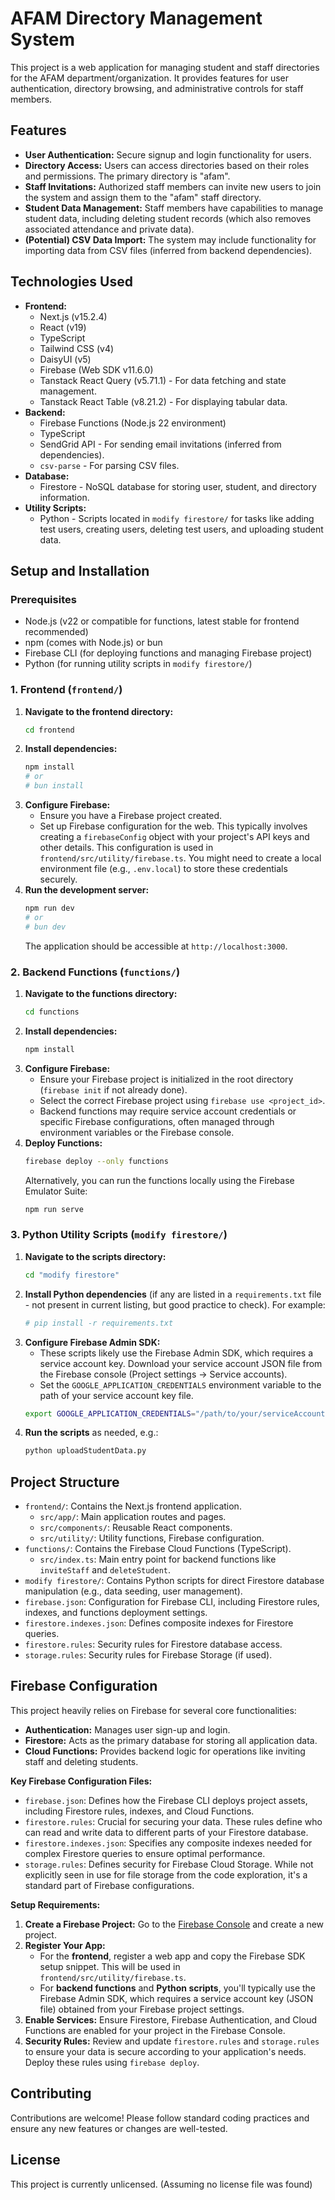 # AFAM Directory Management System

This project is a web application for managing student and staff directories for the AFAM department/organization. It provides features for user authentication, directory browsing, and administrative controls for staff members.

## Features

*   **User Authentication:** Secure signup and login functionality for users.
*   **Directory Access:** Users can access directories based on their roles and permissions. The primary directory is "afam".
*   **Staff Invitations:** Authorized staff members can invite new users to join the system and assign them to the "afam" staff directory.
*   **Student Data Management:** Staff members have capabilities to manage student data, including deleting student records (which also removes associated attendance and private data).
*   **(Potential) CSV Data Import:** The system may include functionality for importing data from CSV files (inferred from backend dependencies).

## Technologies Used

*   **Frontend:**
    *   Next.js (v15.2.4)
    *   React (v19)
    *   TypeScript
    *   Tailwind CSS (v4)
    *   DaisyUI (v5)
    *   Firebase (Web SDK v11.6.0)
    *   Tanstack React Query (v5.71.1) - For data fetching and state management.
    *   Tanstack React Table (v8.21.2) - For displaying tabular data.
*   **Backend:**
    *   Firebase Functions (Node.js 22 environment)
    *   TypeScript
    *   SendGrid API - For sending email invitations (inferred from dependencies).
    *   `csv-parse` - For parsing CSV files.
*   **Database:**
    *   Firestore - NoSQL database for storing user, student, and directory information.
*   **Utility Scripts:**
    *   Python - Scripts located in `modify firestore/` for tasks like adding test users, creating users, deleting test users, and uploading student data.

## Setup and Installation

### Prerequisites

*   Node.js (v22 or compatible for functions, latest stable for frontend recommended)
*   npm (comes with Node.js) or bun
*   Firebase CLI (for deploying functions and managing Firebase project)
*   Python (for running utility scripts in `modify firestore/`)

### 1. Frontend (`frontend/`)

1.  **Navigate to the frontend directory:**
    ```bash
    cd frontend
    ```
2.  **Install dependencies:**
    ```bash
    npm install
    # or
    # bun install
    ```
3.  **Configure Firebase:**
    *   Ensure you have a Firebase project created.
    *   Set up Firebase configuration for the web. This typically involves creating a `firebaseConfig` object with your project's API keys and other details. This configuration is used in `frontend/src/utility/firebase.ts`. You might need to create a local environment file (e.g., `.env.local`) to store these credentials securely.
4.  **Run the development server:**
    ```bash
    npm run dev
    # or
    # bun dev
    ```
    The application should be accessible at `http://localhost:3000`.

### 2. Backend Functions (`functions/`)

1.  **Navigate to the functions directory:**
    ```bash
    cd functions
    ```
2.  **Install dependencies:**
    ```bash
    npm install
    ```
3.  **Configure Firebase:**
    *   Ensure your Firebase project is initialized in the root directory (`firebase init` if not already done).
    *   Select the correct Firebase project using `firebase use <project_id>`.
    *   Backend functions may require service account credentials or specific Firebase configurations, often managed through environment variables or the Firebase console.
4.  **Deploy Functions:**
    ```bash
    firebase deploy --only functions
    ```
    Alternatively, you can run the functions locally using the Firebase Emulator Suite:
    ```bash
    npm run serve
    ```

### 3. Python Utility Scripts (`modify firestore/`)

1.  **Navigate to the scripts directory:**
    ```bash
    cd "modify firestore"
    ```
2.  **Install Python dependencies** (if any are listed in a `requirements.txt` file - not present in current listing, but good practice to check). For example:
    ```bash
    # pip install -r requirements.txt
    ```
3.  **Configure Firebase Admin SDK:**
    *   These scripts likely use the Firebase Admin SDK, which requires a service account key. Download your service account JSON file from the Firebase console (Project settings -> Service accounts).
    *   Set the `GOOGLE_APPLICATION_CREDENTIALS` environment variable to the path of your service account key file.
    ```bash
    export GOOGLE_APPLICATION_CREDENTIALS="/path/to/your/serviceAccountKey.json"
    ```
4.  **Run the scripts** as needed, e.g.:
    ```bash
    python uploadStudentData.py
    ```

## Project Structure

*   `frontend/`: Contains the Next.js frontend application.
    *   `src/app/`: Main application routes and pages.
    *   `src/components/`: Reusable React components.
    *   `src/utility/`: Utility functions, Firebase configuration.
*   `functions/`: Contains the Firebase Cloud Functions (TypeScript).
    *   `src/index.ts`: Main entry point for backend functions like `inviteStaff` and `deleteStudent`.
*   `modify firestore/`: Contains Python scripts for direct Firestore database manipulation (e.g., data seeding, user management).
*   `firebase.json`: Configuration for Firebase CLI, including Firestore rules, indexes, and functions deployment settings.
*   `firestore.indexes.json`: Defines composite indexes for Firestore queries.
*   `firestore.rules`: Security rules for Firestore database access.
*   `storage.rules`: Security rules for Firebase Storage (if used).

## Firebase Configuration

This project heavily relies on Firebase for several core functionalities:

*   **Authentication:** Manages user sign-up and login.
*   **Firestore:** Acts as the primary database for storing all application data.
*   **Cloud Functions:** Provides backend logic for operations like inviting staff and deleting students.

**Key Firebase Configuration Files:**

*   `firebase.json`: Defines how the Firebase CLI deploys project assets, including Firestore rules, indexes, and Cloud Functions.
*   `firestore.rules`: Crucial for securing your data. These rules define who can read and write data to different parts of your Firestore database.
*   `firestore.indexes.json`: Specifies any composite indexes needed for complex Firestore queries to ensure optimal performance.
*   `storage.rules`: Defines security for Firebase Cloud Storage. While not explicitly seen in use for file storage from the code exploration, it's a standard part of Firebase configurations.

**Setup Requirements:**

1.  **Create a Firebase Project:** Go to the [Firebase Console](https://console.firebase.google.com/) and create a new project.
2.  **Register Your App:**
    *   For the **frontend**, register a web app and copy the Firebase SDK setup snippet. This will be used in `frontend/src/utility/firebase.ts`.
    *   For **backend functions** and **Python scripts**, you'll typically use the Firebase Admin SDK, which requires a service account key (JSON file) obtained from your Firebase project settings.
3.  **Enable Services:** Ensure Firestore, Firebase Authentication, and Cloud Functions are enabled for your project in the Firebase Console.
4.  **Security Rules:** Review and update `firestore.rules` and `storage.rules` to ensure your data is secure according to your application's needs. Deploy these rules using `firebase deploy`.

## Contributing

Contributions are welcome! Please follow standard coding practices and ensure any new features or changes are well-tested.

## License

This project is currently unlicensed. (Assuming no license file was found)
